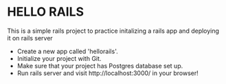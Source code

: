 # HELLO RAILS
This is a simple rails project to practice initalizing a rails app and deploying it on rails server

- Create a new app called 'hellorails'.
- Initialize your project with Git.
- Make sure that your project has Postgres database set up.
- Run rails server and visit http://localhost:3000/ in your browser!
